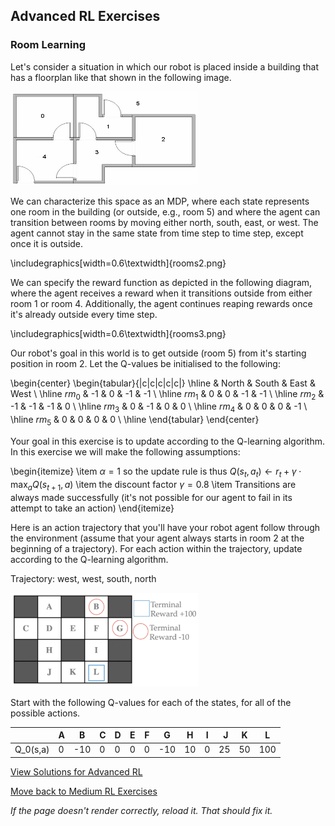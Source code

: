 ## Advanced RL Exercises

### Room Learning

Let's consider a situation in which our robot is placed inside a building that has a floorplan like that shown in the following image. 

<img src="https://github.com/UMdecisionsupport/DecisionSupport2023/blob/main/images/rooms1.gif" width="300" height="150">

We can characterize this space as an MDP, where each state represents one room in the building (or outside, e.g., room 5) and where the agent can transition between rooms by moving either north, south, east, or west. The agent cannot stay in the same state from time step to time step, except once it is outside. 

\includegraphics[width=0.6\textwidth]{rooms2.png}

We can specify the reward function as depicted in the following diagram, where the agent receives a reward when it transitions outside from either room 1 or room 4. Additionally, the agent continues reaping rewards once it's already outside every time step. 

\includegraphics[width=0.6\textwidth]{rooms3.png}

Our robot's goal in this world is to get outside (room 5) from it's starting position in room 2. Let the Q-values be initialised to the following:

\begin{center}
\begin{tabular}{|c|c|c|c|c|} 
 \hline
  & North & South & East & West \\ 
 \hline
 $rm_0$ & -1 & 0 & -1 & -1 \\ 
 \hline
 $rm_1$ & 0 & 0 & -1 & -1 \\ 
 \hline
 $rm_2$ & -1 & -1 & -1 & 0 \\ 
 \hline
 $rm_3$ & 0 & -1 & 0 & 0 \\ 
 \hline
 $rm_4$ & 0 & 0 & 0 & -1 \\ 
 \hline
 $rm_5$ & 0 & 0 & 0 & 0 \\ 
 \hline
\end{tabular}
\end{center}

Your goal in this exercise is to update according to the Q-learning algorithm. In this exercise we will make the following assumptions:

\begin{itemize}
    \item $\alpha=1$ so the update rule is thus $Q(s_t,a_t)\leftarrow r_t + \gamma\cdot\max_{a}Q(s_{t+1},a)$
    \item the discount factor $\gamma=0.8$
    \item Transitions are always made successfully (it's not possible for our agent to fail in its attempt to take an action)
\end{itemize}

Here is an action trajectory that you'll have your robot agent follow through the environment (assume that your agent always starts in room 2 at the beginning of a trajectory). For each action within the trajectory, update according to the Q-learning algorithm.

Trajectory: west, west, south, north 



<img src="https://github.com/UMdecisionsupport/DecisionSupport2023/blob/main/images/grid.png" width="300" height="150">

Start with the following Q-values for each of the states, for all of the possible actions.

|        | A | B | C | D | E | F | G | H | I | J | K | L |
|--------|---|---|---|---|---|---|---|---|---|---|---|---|
|Q_0(s,a)| 0 |-10| 0 | 0 | 0 | 0 |-10| 10| 0 | 25| 50|100|

[View Solutions for Advanced RL](https://github.com/UMdecisionsupport/DecisionSupport2023/blob/main/RL/Solutions/Advanced_Solutions.md)

[Move back to Medium RL Exercises](https://github.com/UMdecisionsupport/DecisionSupport2023/blob/main/RL/Medium.md)

*If the page doesn't render correctly, reload it. That should fix it.*

